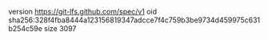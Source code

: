 version https://git-lfs.github.com/spec/v1
oid sha256:328f4fba8444a123156819347adcce7f4c759b3be9734d459975c631b254c59e
size 3097
